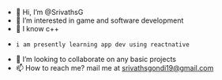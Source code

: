 - 👋 Hi, I’m @SrivathsG
- 👀 I’m interested in game and software development
- 🌱 I know c++
-     i am presently learning app dev using reactnative
- 💞️ I’m looking to collaborate on any basic projects
- 📫 How to reach me? mail me at srivathsgondi19@gmail.com


<!---
SrivathsG/SrivathsG is a ✨ special ✨ repository because its `README.md` (this file) appears on your GitHub profile.
You can click the Preview link to take a look at your changes.
--->
